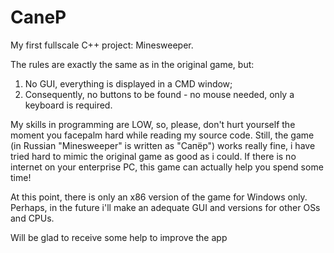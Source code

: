 # CaneP
My first fullscale C++ project: Minesweeper. 

The rules are exactly the same as in the original game, but:
1. No GUI, everything is displayed in a CMD window;
2. Consequently, no buttons to be found - no mouse needed, only a keyboard is required.

My skills in programming are LOW, so, please, don't hurt yourself the moment you facepalm hard while reading my source code.
Still, the game (in Russian "Minesweeper" is written as "Сапёр") works really fine, i have tried hard to mimic the original game as good as i could. If there is no internet on your enterprise PC, this game can actually help you spend some time!

At this point, there is only an x86 version of the game for Windows only. Perhaps, in the future i'll make an adequate GUI and versions for other OSs and CPUs.

Will be glad to receive some help to improve the app

